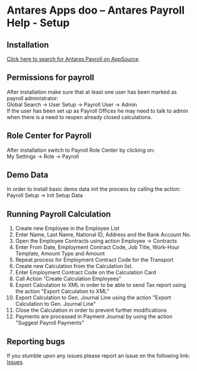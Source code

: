 # Antares Apps doo – Antares Payroll Help - Setup

## Installation
[Click here to search for Antares Payroll on AppSource](https://appsource.microsoft.com/en-us/product/dynamics-365-business-central/PUBID.antaresapps1634735406093%7CAID.payroll%7CPAPPID.82ed9411-e456-4ed9-848d-035fead71575).

## Permissions for payroll
After installation make sure that at least one user has been marked as payroll administrator:<br/>
Global Search -> User Setup -> Payroll User -> Admin<br/>
If the user has been set up as Payroll Offices he may need to talk to admin when there is a need to reopen already closed calculations.

## Role Center for Payroll
After installation switch to Payroll Role Center by clicking on:<br/>
My Settings -> Role -> Payroll

## Demo Data
In order to install basic demo data init the process by calling the action:<br/>
Payroll Setup -> Init Setup Data

## Running Payroll Calculation
1. Create new Employee in the Employee List
1. Enter Name, Last Name, National ID, Address and the Bank Account No.
1. Open the Employee Contracts using action Employee -> Contracts
1. Enter From Date, Employment Contract Code, Job Title, Work-Hour Template, Amount Type and Amount
1. Repeat process for Employment Contract Code for the Transport
1. Create new Calculation from the Calculation list.
1. Enter Employment Contract Code on the Calculation Card
1. Call Action "Create Calculation Employees"
1. Export Calculation to XML in order to be able to send Tax report using the action "Export Calculation to XML"
1. Export Calculation to Gen. Journal Line using the action "Export Calculation to Gen. Journal Line"
1. Close the Calculation in order to prevent further modifications
1. Payments are processed in Payment Journal by using the action "Suggest Payroll Payments"

## Reporting bugs
If you stumble upon any issues please report an issue on the following link:
[Issues](https://github.com/AntaresAppsDoo/Wiki/issues).
